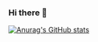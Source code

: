 ### Hi there 👋

[![Anurag's GitHub stats](https://github-readme-stats.vercel.app/api?username=Osama10kh&count_private=true&theme=radical)](https://github.com/Osama10kh)

